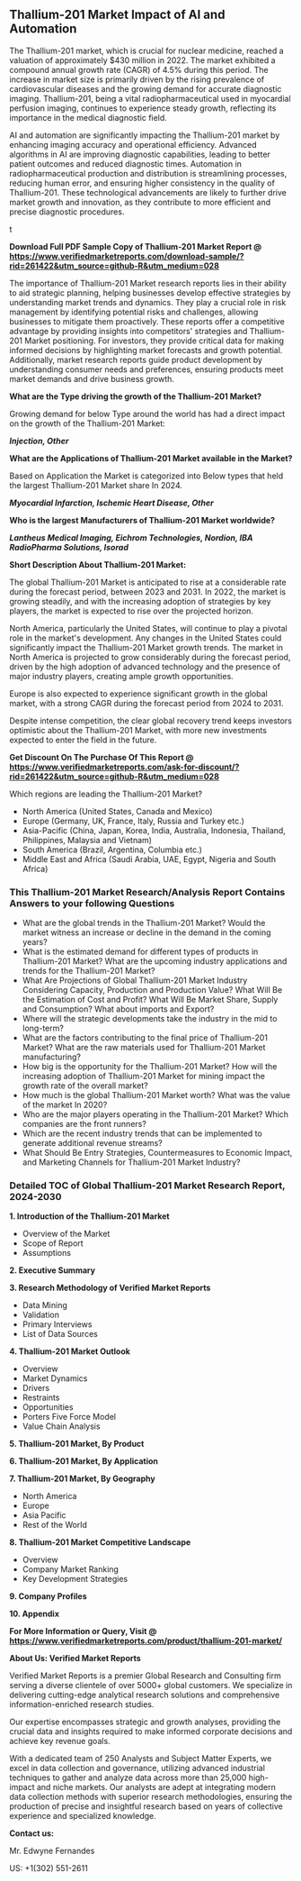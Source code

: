 <h2>Thallium-201 Market Impact of AI and Automation</h2><p>The Thallium-201 market, which is crucial for nuclear medicine, reached a valuation of approximately $430 million in 2022. The market exhibited a compound annual growth rate (CAGR) of 4.5% during this period. The increase in market size is primarily driven by the rising prevalence of cardiovascular diseases and the growing demand for accurate diagnostic imaging. Thallium-201, being a vital radiopharmaceutical used in myocardial perfusion imaging, continues to experience steady growth, reflecting its importance in the medical diagnostic field.</p><p>AI and automation are significantly impacting the Thallium-201 market by enhancing imaging accuracy and operational efficiency. Advanced algorithms in AI are improving diagnostic capabilities, leading to better patient outcomes and reduced diagnostic times. Automation in radiopharmaceutical production and distribution is streamlining processes, reducing human error, and ensuring higher consistency in the quality of Thallium-201. These technological advancements are likely to further drive market growth and innovation, as they contribute to more efficient and precise diagnostic procedures.</p>t</p><p id="" class=""><strong>Download Full PDF Sample Copy of Thallium-201 Market Report @ <a href="https://www.verifiedmarketreports.com/download-sample/?rid=261422&utm_source=github-R&utm_medium=028" target="_blank">https://www.verifiedmarketreports.com/download-sample/?rid=261422&utm_source=github-R&utm_medium=028</a></strong></p><p>The importance of&nbsp;Thallium-201 Market research reports lies in their ability to aid strategic planning, helping businesses develop effective strategies by understanding market trends and dynamics. They play a crucial role in risk management by identifying potential risks and challenges, allowing businesses to mitigate them proactively. These reports offer a competitive advantage by providing insights into competitors' strategies and Thallium-201 Market positioning. For investors, they provide critical data for making informed decisions by highlighting market forecasts and growth potential. Additionally, market research reports guide product development by understanding consumer needs and preferences, ensuring products meet market demands and drive business growth.</p><p><strong>What are the&nbsp;Type driving the growth of the Thallium-201 Market?</strong></p><p id="" class="">Growing demand for below Type around the world has had a direct impact on the growth of the Thallium-201 Market:</p><em><strong>Injection, Other</strong></em></p><strong>What are the&nbsp;Applications&nbsp;of Thallium-201 Market available in the Market?</strong></p><p id="" class="">Based on Application the Market is categorized into Below types that held the largest Thallium-201 Market share In 2024.</p><em><strong>Myocardial Infarction, Ischemic Heart Disease, Other</strong></em></p><strong>Who is the largest Manufacturers of Thallium-201 Market worldwide?</strong></p><p><em><strong>Lantheus Medical Imaging, Eichrom Technologies, Nordion, IBA RadioPharma Solutions, Isorad</strong></em></p><p id="" class=""><strong>Short Description About Thallium-201 Market:</strong></p><p>The global Thallium-201 Market is anticipated to rise at a considerable rate during the forecast period, between 2023 and 2031. In 2022, the market is growing steadily, and with the increasing adoption of strategies by key players, the market is expected to rise over the projected horizon.</p><p>North America, particularly the United States, will continue to play a pivotal role in the market's development. Any changes in the United States could significantly impact the Thallium-201 Market growth trends. The market in North America is projected to grow considerably during the forecast period, driven by the high adoption of advanced technology and the presence of major industry players, creating ample growth opportunities.</p><p>Europe is also expected to experience significant growth in the global market, with a strong CAGR during the forecast period from 2024 to 2031.</p><p>Despite intense competition, the clear global recovery trend keeps investors optimistic about the Thallium-201 Market, with more new investments expected to enter the field in the future.</p><p id="" class=""><strong>Get Discount On The Purchase Of This Report @ <a href="https://www.verifiedmarketreports.com/ask-for-discount/?rid=261422&utm_source=github-R&utm_medium=028" target="_blank">https://www.verifiedmarketreports.com/ask-for-discount/?rid=261422&utm_source=github-R&utm_medium=028</a></strong></p>Which regions are leading the Thallium-201 Market?</p><ul><li>North America (United States, Canada and Mexico)</li><li>Europe (Germany, UK, France, Italy, Russia and Turkey etc.)</li><li>Asia-Pacific (China, Japan, Korea, India, Australia, Indonesia, Thailand, Philippines, Malaysia and Vietnam)</li><li>South America (Brazil, Argentina, Columbia etc.)</li><li>Middle East and Africa (Saudi Arabia, UAE, Egypt, Nigeria and South Africa)</li></ul><h3 id="" class="">This Thallium-201 Market Research/Analysis Report Contains Answers to your following Questions</h3><ul><li>What are the global trends in the Thallium-201 Market? Would the market witness an increase or decline in the demand in the coming years?</li><li>What is the estimated demand for different types of products in Thallium-201 Market? What are the upcoming industry applications and trends for the Thallium-201 Market?</li><li>What Are Projections of Global Thallium-201 Market Industry Considering Capacity, Production and Production Value? What Will Be the Estimation of Cost and Profit? What Will Be Market Share, Supply and Consumption? What about imports and Export?</li><li>Where will the strategic developments take the industry in the mid to long-term?</li><li>What are the factors contributing to the final price of Thallium-201 Market? What are the raw materials used for Thallium-201 Market manufacturing?</li><li>How big is the opportunity for the Thallium-201 Market? How will the increasing adoption of Thallium-201 Market for mining impact the growth rate of the overall market?</li><li>How much is the global Thallium-201 Market worth? What was the value of the market In 2020?</li><li>Who are the major players operating in the Thallium-201 Market? Which companies are the front runners?</li><li>Which are the recent industry trends that can be implemented to generate additional revenue streams?</li><li>What Should Be Entry Strategies, Countermeasures to Economic Impact, and Marketing Channels for Thallium-201 Market Industry?</li></ul><h3 id="" class="">Detailed TOC of Global Thallium-201 Market Research Report, 2024-2030</h3><p id="" class=""><strong>1. Introduction of the Thallium-201 Market</strong></p><ul><li>Overview of the Market</li><li>Scope of Report</li><li>Assumptions</li></ul><p id="" class=""><strong>2. Executive Summary</strong></p><p id="" class=""><strong>3. Research Methodology of Verified Market Reports</strong></p><ul><li>Data Mining</li><li>Validation</li><li>Primary Interviews</li><li>List of Data Sources</li></ul><p id="" class=""><strong>4. Thallium-201 Market Outlook</strong></p><ul><li>Overview</li><li>Market Dynamics</li><li>Drivers</li><li>Restraints</li><li>Opportunities</li><li>Porters Five Force Model</li><li>Value Chain Analysis</li></ul><p id="" class=""><strong>5. Thallium-201 Market, By Product</strong></p><p id="" class=""><strong>6. Thallium-201 Market, By Application</strong></p><p id="" class=""><strong>7. Thallium-201 Market, By Geography</strong></p><ul><li>North America</li><li>Europe</li><li>Asia Pacific</li><li>Rest of the World</li></ul><p id="" class=""><strong>8. Thallium-201 Market Competitive Landscape</strong></p><ul><li>Overview</li><li>Company Market Ranking</li><li>Key Development Strategies</li></ul><p id="" class=""><strong>9. Company Profiles</strong></p><p id="" class=""><strong>10. Appendix</strong></p><p id="" class=""><strong>For More Information or Query, Visit @ <a href="https://www.verifiedmarketreports.com/product/thallium-201-market/" target="_blank">https://www.verifiedmarketreports.com/product/thallium-201-market/</a></strong></p><p id="" class=""><strong>About Us: Verified Market Reports</strong></p><p id="" class="">Verified Market Reports is a premier Global Research and Consulting firm serving a diverse clientele of over 5000+ global customers. We specialize in delivering cutting-edge analytical research solutions and comprehensive information-enriched research studies.</p><p id="" class="">Our expertise encompasses strategic and growth analyses, providing the crucial data and insights required to make informed corporate decisions and achieve key revenue goals.</p><p id="" class="">With a dedicated team of 250 Analysts and Subject Matter Experts, we excel in data collection and governance, utilizing advanced industrial techniques to gather and analyze data across more than 25,000 high-impact and niche markets. Our analysts are adept at integrating modern data collection methods with superior research methodologies, ensuring the production of precise and insightful research based on years of collective experience and specialized knowledge.</p><p id="" class=""><strong>Contact us:</strong></p><p id="" class="">Mr. Edwyne Fernandes</p><p id="" class="">US: +1(302) 551-2611</p>
